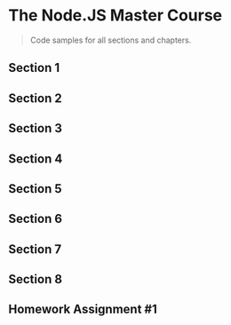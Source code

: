 # The Node.JS Master Course

> Code samples for all sections and chapters.

## Section 1

## Section 2

## Section 3

## Section 4

## Section 5

## Section 6

## Section 7

## Section 8

## Homework Assignment #1

